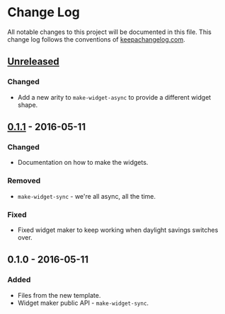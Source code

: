 # Change Log
All notable changes to this project will be documented in this file. This change log follows the conventions of [keepachangelog.com](http://keepachangelog.com/).

## [Unreleased]
### Changed
- Add a new arity to `make-widget-async` to provide a different widget shape.

## [0.1.1] - 2016-05-11
### Changed
- Documentation on how to make the widgets.

### Removed
- `make-widget-sync` - we're all async, all the time.

### Fixed
- Fixed widget maker to keep working when daylight savings switches over.

## 0.1.0 - 2016-05-11
### Added
- Files from the new template.
- Widget maker public API - `make-widget-sync`.

[Unreleased]: https://github.com/your-name/paper-pusher/compare/0.1.1...HEAD
[0.1.1]: https://github.com/your-name/paper-pusher/compare/0.1.0...0.1.1
